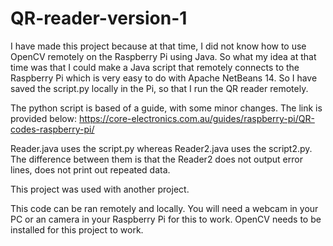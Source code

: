 # QR-reader-version-1

I have made this project because at that time, I did not know how to use OpenCV remotely on the Raspberry Pi using Java. So what my idea at that time was that I could make a Java script that remotely connects to the Raspberry Pi which is very easy to do with Apache NetBeans 14. So I have saved the script.py locally in the Pi, so that I run the QR reader remotely. 

The python script is based of a guide, with some minor changes. The link is provided below:
https://core-electronics.com.au/guides/raspberry-pi/QR-codes-raspberry-pi/

Reader.java uses the script.py whereas Reader2.java uses the script2.py. The difference between them is that the Reader2 does not output error lines, does not print out repeated data. 

This project was used with another project.

This code can be ran remotely and locally.
You will need a webcam in your PC or an camera in your Raspberry Pi for this to work.
OpenCV needs to be installed for this project to work.
